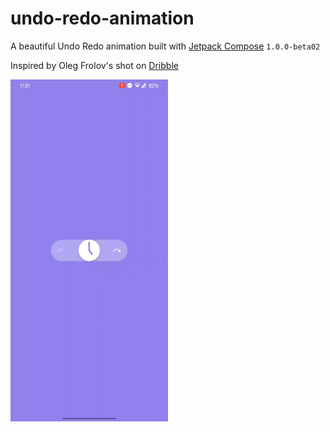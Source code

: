 # undo-redo-animation
A beautiful Undo Redo animation built with [Jetpack Compose](https://developer.android.com/jetpack/compose) `1.0.0-beta02`

Inspired by Oleg Frolov's shot on [Dribble](https://dribbble.com/shots/15334767-Undo-Redo-Button)

<img width="50%" src="art/animation.gif?raw=true">
